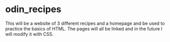 # odin_recipes

This will be a website of 3 different recipes and a homepage and be used to practice the basics of HTML. The pages will all be linked and in the future I will modify it with CSS.